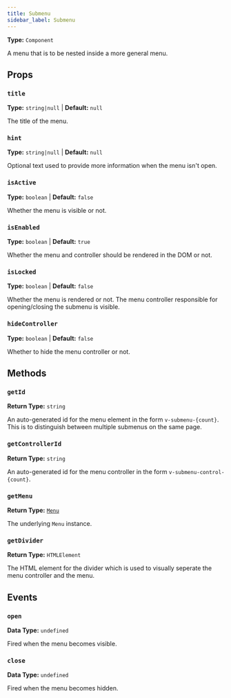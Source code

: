 ```yaml
---
title: Submenu
sidebar_label: Submenu
---
```


**Type:** `Component`

A menu that is to be nested inside a more general menu.

## Props

### `title`

**Type:** `string|null` | **Default:** `null`

The title of the menu.

### `hint`

**Type:** `string|null` | **Default:** `null`

Optional text used to provide more information when the menu isn't open.

### `isActive`

**Type:** `boolean` | **Default:** `false`

Whether the menu is visible or not.

### `isEnabled`

**Type:** `boolean` | **Default:** `true`

Whether the menu and controller should be rendered in the DOM or not.

### `isLocked`

**Type:** `boolean` | **Default:** `false`

Whether the menu is rendered or not. The menu controller responsible for opening/closing the
submenu is visible.

### `hideController`

**Type:** `boolean` | **Default:** `false`

Whether to hide the menu controller or not.

## Methods

### `getId`

**Return Type:** `string`

An auto-generated id for the menu element in the form `v-submenu-{count}`. This is to distinguish
between multiple submenus on the same page.

### `getControllerId`

**Return Type:** `string`

An auto-generated id for the menu controller in the form `v-submenu-control-{count}`.

### `getMenu`

**Return Type:** [`Menu`](../menu.md)

The underlying `Menu` instance.

### `getDivider`

**Return Type:** `HTMLElement`

The HTML element for the divider which is used to visually seperate the menu controller and the menu.

## Events

### `open`

**Data Type:** `undefined`

Fired when the menu becomes visible.

### `close`

**Data Type:** `undefined`

Fired when the menu becomes hidden.
